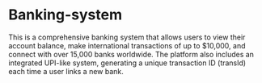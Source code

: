 # Banking-system
This is a comprehensive banking system that allows users to view their account balance, make international transactions of up to $10,000, and connect with over 15,000 banks worldwide. The platform also includes an integrated UPI-like system, generating a unique transaction ID (transId) each time a user links a new bank.
